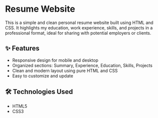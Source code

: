 # Resume Website

This is a simple and clean personal resume website built using HTML and CSS. It highlights my education, work experience, skills, and projects in a professional format, ideal for sharing with potential employers or clients.


## ✨ Features

- Responsive design for mobile and desktop
- Organized sections: Summary, Experience, Education, Skills, Projects
- Clean and modern layout using pure HTML and CSS
- Easy to customize and update

## 🛠 Technologies Used

- HTML5
- CSS3


